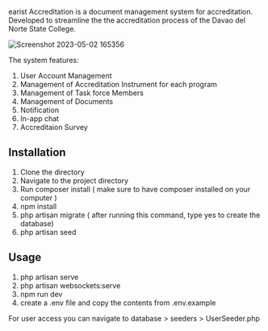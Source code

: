 earist Accreditation is a document management system for accreditation. Developed to streamline the the accreditation process of the Davao del Norte State College.

![Screenshot 2023-05-02 165356](https://github.com/leocards/earist_accreditation/assets/72657565/e506d906-d24a-4f9b-b8e3-61455bb3cbc9)

The system features:

1. User Account Management
2. Management of Accreditation Instrument for each program
3. Management of Task force Members
4. Management of Documents
5. Notification
6. In-app chat
7. Accreditaion Survey

## Installation

1. Clone the directory
2. Navigate to the project directory
3. Run composer install ( make sure to have composer installed on your computer )
4. npm install
5. php artisan migrate ( after running this command, type yes to create the database)
6. php artisan seed

## Usage

1. php artisan serve
2. php artisan websockets:serve
3. npm run dev
4. create a .env file and copy the contents from .env.example

For user access you can navigate to database > seeders > UserSeeder.php
